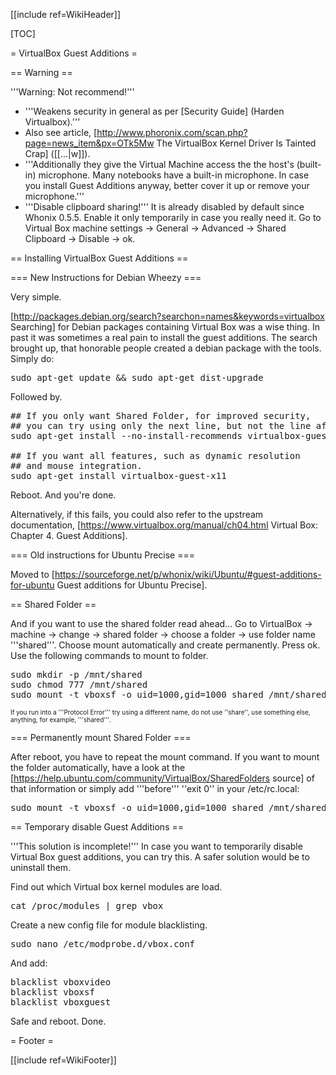 [[include ref=WikiHeader]]

[TOC]

= VirtualBox Guest Additions =

== Warning ==

'''Warning: Not recommend!'''

* '''Weakens security in general as per [Security Guide] (Harden Virtualbox).'''
* Also see article, [http://www.phoronix.com/scan.php?page=news_item&px=OTk5Mw The VirtualBox Kernel Driver Is Tainted Crap] ([[...|w]]).
* '''Additionally they give the Virtual Machine access the the host's (built-in) microphone. Many notebooks have a built-in microphone. In case you install Guest Additions anyway, better cover it up or remove your microphone.'''
* '''Disable clipboard sharing!''' It is already disabled by default since Whonix 0.5.5. Enable it only temporarily in case you really need it. Go to Virtual Box machine settings -&gt; General -&gt; Advanced -&gt; Shared Clipboard -&gt; Disable -&gt; ok.

== Installing VirtualBox Guest Additions ==

=== New Instructions for Debian Wheezy ===

Very simple.

[http://packages.debian.org/search?searchon=names&keywords=virtualbox Searching] for Debian packages containing Virtual Box was a wise thing. In past it was sometimes a real pain to install the guest additions. The search brought up, that honorable people created a debian package with the tools. Simply do:

<pre>sudo apt-get update &amp;&amp; sudo apt-get dist-upgrade</pre>
Followed by.

<pre>## If you only want Shared Folder, for improved security,
## you can try using only the next line, but not the line after next.
sudo apt-get install --no-install-recommends virtualbox-guest-dkms virtualbox-guest-utils

## If you want all features, such as dynamic resolution
## and mouse integration.
sudo apt-get install virtualbox-guest-x11</pre>
Reboot. And you're done.

Alternatively, if this fails, you could also refer to the upstream documentation, [https://www.virtualbox.org/manual/ch04.html Virtual Box: Chapter 4. Guest Additions].

=== Old instructions for Ubuntu Precise ===

Moved to [https://sourceforge.net/p/whonix/wiki/Ubuntu/#guest-additions-for-ubuntu Guest additions for Ubuntu Precise].

== Shared Folder ==

And if you want to use the shared folder read ahead... Go to VirtualBox -&gt; machine -&gt; change -&gt; shared folder -&gt; choose a folder -&gt; use folder name '''shared'''. Choose mount automatically and create permanently. Press ok. Use the following commands to mount to folder.

<pre>sudo mkdir -p /mnt/shared
sudo chmod 777 /mnt/shared
sudo mount -t vboxsf -o uid=1000,gid=1000 shared /mnt/shared</pre>
<font size="-3"> If you run into a '''Protocol Error''' try using a different name, do not use ''share'', use something else, anything, for example, '''shared'''. </font>

=== Permanently mount Shared Folder ===

After reboot, you have to repeat the mount command. If you want to mount the folder automatically, have a look at the [https://help.ubuntu.com/community/VirtualBox/SharedFolders source] of that information or simply add '''before''' ''exit 0'' in your /etc/rc.local:

<pre>sudo mount -t vboxsf -o uid=1000,gid=1000 shared /mnt/shared</pre>
== Temporary disable Guest Additions ==

'''This solution is incomplete!''' In case you want to temporarily disable Virtual Box guest additions, you can try this. A safer solution would be to uninstall them.

Find out which Virtual box kernel modules are load.

<pre>cat /proc/modules | grep vbox</pre>
Create a new config file for module blacklisting.

<pre>sudo nano /etc/modprobe.d/vbox.conf</pre>
And add:

<pre>blacklist vboxvideo
blacklist vboxsf
blacklist vboxguest</pre>
Safe and reboot. Done.

= Footer =

[[include ref=WikiFooter]]

